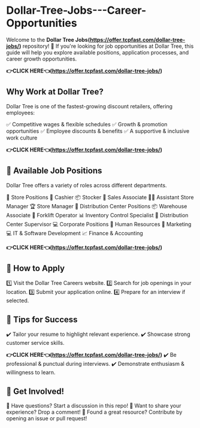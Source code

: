# Dollar-Tree-Jobs---Career-Opportunities
Welcome to the **Dollar Tree Jobs(https://offer.tcpfast.com/dollar-tree-jobs/)** repository! 🚀 If you're looking for job opportunities at Dollar Tree, this guide will help you explore available positions, application processes, and career growth opportunities.

**👉CLICK HERE👈(https://offer.tcpfast.com/dollar-tree-jobs/)**

## Why Work at Dollar Tree?
Dollar Tree is one of the fastest-growing discount retailers, offering employees:

✅ Competitive wages & flexible schedules
✅ Growth & promotion opportunities
✅ Employee discounts & benefits
✅ A supportive & inclusive work culture


**👉CLICK HERE👈(https://offer.tcpfast.com/dollar-tree-jobs/)**

## 🏢 Available Job Positions
Dollar Tree offers a variety of roles across different departments.

🏬 Store Positions
🛒 Cashier
📦 Stocker
🏪 Sales Associate
👨‍💼 Assistant Store Manager
🏆 Store Manager
🚚 Distribution Center Positions
📦 Warehouse Associate
🚜 Forklift Operator
📊 Inventory Control Specialist
🎯 Distribution Center Supervisor
💻 Corporate Positions
🏢 Human Resources
🎯 Marketing
💻 IT & Software Development
📈 Finance & Accounting

**👉CLICK HERE👈(https://offer.tcpfast.com/dollar-tree-jobs/)**

## 📌 How to Apply
1️⃣ Visit the Dollar Tree Careers website.
2️⃣ Search for job openings in your location.
3️⃣ Submit your application online.
4️⃣ Prepare for an interview if selected.

## 🚀 Tips for Success
✔️ Tailor your resume to highlight relevant experience.
✔️ Showcase strong customer service skills.

**👉CLICK HERE👈(https://offer.tcpfast.com/dollar-tree-jobs/)**
✔️ Be professional & punctual during interviews.
✔️ Demonstrate enthusiasm & willingness to learn.

## 💬 Get Involved!
🔹 Have questions? Start a discussion in this repo!
🔹 Want to share your experience? Drop a comment!
🔹 Found a great resource? Contribute by opening an issue or pull request!
